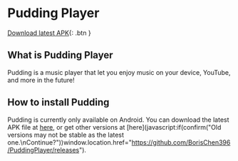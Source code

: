 # Pudding Player

[Download latest APK][get-latest-apk]{: .btn }

## What is Pudding Player

Pudding is a music player that let you enjoy music on your device, YouTube, and more in the future!

## How to install Pudding

Pudding is currently only available on Android.  You can download the latest APK file at [here][get-latest-apk], or get other versions at [here](javascript:if(confirm("Old versions may not be stable as the latest one.\nContinue?"))window.location.href="https://github.com/BorisChen396/PuddingPlayer/releases").

<script>function getLatestApk(){fetch("https://api.github.com/repos/BorisChen396/PuddingPlayer/releases").then(function(json){alert(JSON.stringify(json))});}</script>

[get-latest-apk]: javascript:getLatestApk()
